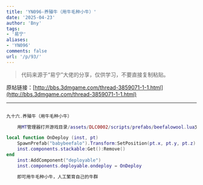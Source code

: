```yaml
---
title: 'YN096-养殖牛（用牛毛种小牛）'
date: '2025-04-23'
author: 'Bny'
tags:
- '易宁'
aliases:
- 'YN096'
comments: false
url: '/p/93/'
---
```


> 代码来源于“易宁”大佬的分享，仅供学习，不要直接复制粘贴。

原帖链接：[http://bbs.3dmgame.com/thread-3859071-1-1.html](http://bbs.3dmgame.com/thread-3859071-1-1.html)

---

```lua  

九十六.养殖牛（用牛毛种小牛）

	用MT管理器打开游戏目录/assets/DLC0002/scripts/prefabs/beefalowool.lua文件，在inst:AddComponent("inspectable")的下一行插入以下内容：

local function OnDeploy (inst, pt)
	SpawnPrefab("babybeefalo").Transform:SetPosition(pt.x, pt.y, pt.z)
	inst.components.stackable:Get():Remove()
end
	inst:AddComponent("deployable")
	inst.components.deployable.ondeploy = OnDeploy

	即可用牛毛种小牛，人工繁育自己的牛群

```  

